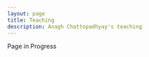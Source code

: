 ```yaml
---
layout: page
title: Teaching
description: Anagh Chattopadhyay's teaching
---
```


Page in Progress

<!-- <div class="navbar">
    <div class="navbar-inner">
        <ul class="nav">
            <li><a href="#iimb">IIMB</a></li>
            <li><a href="#uchicago">U Chicago</a></li>
        </ul>
    </div>
</div>

### <a name="assistant"></a>At IIM Bangalore

* (Ongoing) Jan 2023 to Mar 2023: FPM Term 3 - Multivariate Statistics. This is a core course for the PhD students in the Decision Sciences area. Good understanding of probability theory, statistical inference, and linear algebra serve as adequate prerequisites to this course. The syllabus of the course includes the study of random vectors and associated probability distributions, inference about multivariate mean and dispersion matrix, multivariate regression models and dimension reduction techniques. [Send an email](mailto:soudeep@iimb.ac.in) if you want more information.

* Jun 2022 to Sep 2022: PGP Term 1 - Decision Sciences 1. This course is aimed towards MBA students and is a core course in their curriculum. The course is oriented towards application rather than theoretical aspects. It is designed to enable students to conduct data analytics through statistical methods and make data driven inference as well as to help them develop understanding of the methodology, the assumptions made in the process, so as to be able to tweak them, depending on ground realities. [Send an email](mailto:soudeep@iimb.ac.in) if you want more information.

* May 2022: Pre-doctoral program - Research Methodology. It is a mandatory and introductory course for incoming pre-doctoral students at IIMB. In this short course, basic concepts of probability and statistics, data summarization and visualization, along with their usefulness in research problems are taught.

* Jan 2022 to Mar 2022: FPM Term 3 - Multivariate Statistics. This course is designed for PhD students with a background on probability theory and statistical inference. It is a core course for doctoral students in the Decision Sciences Area at IIMB. See above for the course description.

* Jul 2021 to Sep 2021: PGP Term 1 - Decision Sciences 1. This course is aimed towards MBA students and is a core course in their curriculum. See above for the course description.

* Oct 2020 to Dec 2020: FPM Term 2 - Statistical Inference. It is a core course for the PhD students in the Decision Sciences area. The main aim is to provide a solid foundation in Statistics to the students intending to carry out dissertation with strong quantitative orientation. This course assumes basic knowledge of Statistics and builds on the probability theory course offered for the same group of students in term 1. The course is designed to be theoretical in nature, but due emphasis for numerical implementation is also given, primarily using R. [Send an email](mailto:soudeep@iimb.ac.in) if you want more information.

* Aug 2020 to Oct 2020: PGP Term 1 - Decision Sciences 1. This course is aimed towards MBA students and is a core course in their curriculum. See above for the course description.

### <a name="instructor"></a>At University of Chicago

During my PhD tenure at the University of Chicago, I taught the following courses. [Please reach out to me](mailto:soudeep@iimb.ac.in) if you want to know more about these courses.

* Summer 2017: Introductory Statistics Course, [Chicago Academic Achievement Program](https://caap.uchicago.edu/).
* Summer 2015: Introductory Statistics Course, [Chicago Academic Achievement Program](https://caap.uchicago.edu/).
* Winter 2015: [Statistical Models and Methods I](http://galton.uchicago.edu/courseinfo/courses/2015/win/ann/w23400-3.shtml), Department of Statistics.

In addition, I also worked as a teaching assistant for the following courses at the University of Chicago:

* Winter 2018: Statistical Theory and Methods 2, Instructor: [Michael L. Stein](http://galton.uchicago.edu/faculty/stein.shtml).
* Autumn 2017: Statistical Theory and Methods 1, Instructor: [Rina Foygel Barber](http://galton.uchicago.edu/faculty/barber.shtml).
* Spring 2017: Bayesian Analysis and Principles of Statistics, Instructor: [Matthew Stevens](http://galton.uchicago.edu/faculty/stephens.shtml).
* Autumn 2016: Statistical Theory and Methods 1a, Instructor: [Michael L. Stein](http://galton.uchicago.edu/faculty/stein.shtml).
* Spring 2016: Statistical Theory and Methods 2, Instructor: [Sabyasachi Chatterjee](http://www.stat.uchicago.edu/~sabyasachi/).
* Autumn 2015: Applied Linear Statistical Methods, Instructor: [Zheng Tracy Ke](http://galton.uchicago.edu/faculty/ke.shtml).
* Autumn 2014: Statistical Theory and Methods 1, Instructor: [Michael L. Stein](http://galton.uchicago.edu/faculty/stein.shtml).
* Spring 2014: Statistical Theory and Methods 2, Instructor: [Wei Biao Wu](http://www.stat.uchicago.edu/faculty/wu.shtml).
* Winter 2014: Statistical Theory and Methods 1, Instructor: [Michael L. Stein](http://galton.uchicago.edu/faculty/stein.shtml). -->
